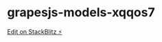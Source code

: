 # grapesjs-models-xqqos7

[Edit on StackBlitz ⚡️](https://stackblitz.com/edit/grapesjs-models-xqqos7)